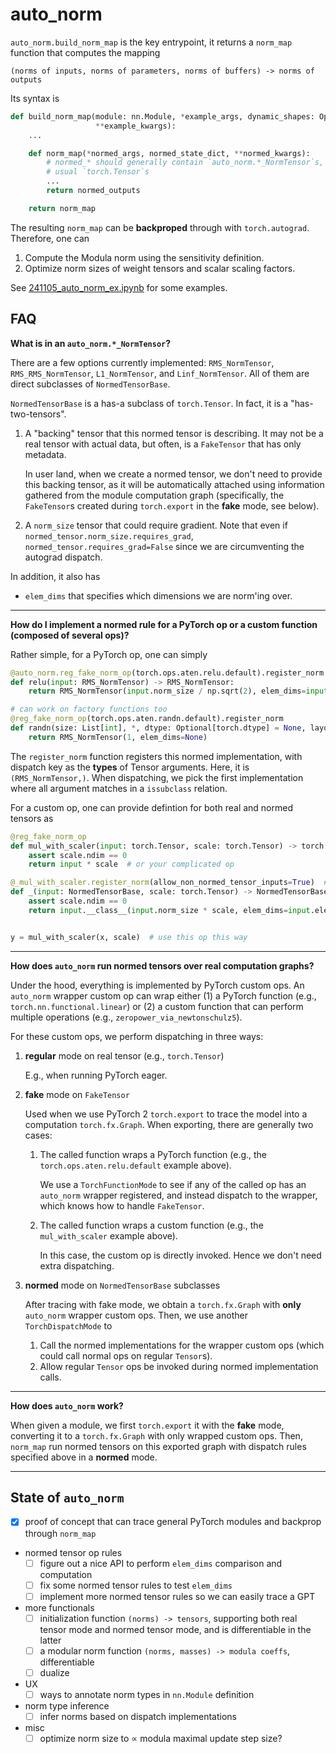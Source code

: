 # auto_norm

`auto_norm.build_norm_map` is the key entrypoint, it returns a `norm_map` function that computes the mapping
```
(norms of inputs, norms of parameters, norms of buffers) -> norms of outputs
```

Its syntax is

```py
def build_norm_map(module: nn.Module, *example_args, dynamic_shapes: Optional = None,
                   **example_kwargs):
    ...

    def norm_map(*normed_args, normed_state_dict, **normed_kwargs):
        # normed_* should generally contain `auto_norm.*_NormTensor`s, instead of
        # usual `torch.Tensor`s
        ...
        return normed_outputs

    return norm_map
```

The resulting `norm_map` can be **backproped** through with `torch.autograd`. Therefore, one can
1. Compute the Modula norm using the sensitivity definition.
2. Optimize norm sizes of weight tensors and scalar scaling factors.

See [241105_auto_norm_ex.ipynb](./241105_auto_norm_ex.ipynb) for some examples.


## FAQ

**What is in an `auto_norm.*_NormTensor`?**

There are a few options currently implemented: `RMS_NormTensor`, `RMS_RMS_NormTensor`, `L1_NormTensor`, and `Linf_NormTensor`. All of them are direct subclasses of `NormedTensorBase`.

`NormedTensorBase` is a has-a subclass of `torch.Tensor`. In fact, it is a "has-two-tensors".
1. A "backing" tensor that this normed tensor is describing. It may not be a real tensor with actual data, but often, is a `FakeTensor` that has only metadata.

   In user land, when we create a normed tensor, we don't need to provide this backing tensor, as it will be automatically attached using information gathered from the module computation graph (specifically, the `FakeTensor`s created during `torch.export` in the **fake** mode, see below).
2. A `norm_size` tensor that could require gradient. Note that even if `normed_tensor.norm_size.requires_grad`, `normed_tensor.requires_grad=False` since  we are circumventing the autograd dispatch.

In addition, it also has
+ `elem_dims` that specifies which dimensions we are norm'ing over.

---
**How do I implement a normed rule for a PyTorch op or a custom function (composed of several ops)?**

Rather simple, for a PyTorch op, one can simply
```py
@auto_norm.reg_fake_norm_op(torch.ops.aten.relu.default).register_norm
def relu(input: RMS_NormTensor) -> RMS_NormTensor:
    return RMS_NormTensor(input.norm_size / np.sqrt(2), elem_dims=input.elem_dims)

# can work on factory functions too
@reg_fake_norm_op(torch.ops.aten.randn.default).register_norm
def randn(size: List[int], *, dtype: Optional[torch.dtype] = None, layout: Optional[torch.layout] = torch.strided, device: Optional[torch.device] = None, pin_memory: Optional[bool] = False) -> RMS_NormTensor:
    return RMS_NormTensor(1, elem_dims=None)

```

The `register_norm` function registers this normed implementation, with dispatch key as the **types** of Tensor arguments. Here, it is `(RMS_NormTensor,)`. When dispatching, we pick the first implementation where all argument matches in a `issubclass` relation.

For a custom op, one can provide defintion for both real and normed tensors as
```py
@reg_fake_norm_op
def mul_with_scaler(input: torch.Tensor, scale: torch.Tensor) -> torch.Tensor:
    assert scale.ndim == 0
    return input * scale  # or your complicated op

@_mul_with_scaler.register_norm(allow_non_normed_tensor_inputs=True)  # allow_non_normed_tensor_inputs allows mixing normed and rebgular tensors for normed mode
def _(input: NormedTensorBase, scale: torch.Tensor) -> NormedTensorBase:
    assert scale.ndim == 0
    return input.__class__(input.norm_size * scale, elem_dims=input.elem_dims)


y = mul_with_scaler(x, scale)  # use this op this way
```

---
**How does `auto_norm` run normed tensors over real computation graphs?**

Under the hood, everything is implemented by PyTorch custom ops. An `auto_norm` wrapper custom op can wrap either (1) a PyTorch function (e.g., `torch.nn.functional.linear`) or (2) a custom function that can perform multiple operations (e.g., `zeropower_via_newtonschulz5`).

For these custom ops, we perform dispatching in three ways:

1. **regular** mode on real tensor (e.g., `torch.Tensor`)

   E.g., when running PyTorch eager.

2. **fake** mode on `FakeTensor`

   Used when we use PyTorch 2 `torch.export` to trace the model into a computation `torch.fx.Graph`. When exporting, there are generally two cases:
     1. The called function wraps a PyTorch function (e.g., the `torch.ops.aten.relu.default` example above).

        We use a `TorchFunctionMode` to see if any of the called op has an `auto_norm` wrapper registered, and instead dispatch to the wrapper, which knows how to handle `FakeTensor`.

    2. The called function wraps a custom function (e.g., the `mul_with_scaler` example above).

        In this case, the custom op is directly invoked. Hence we don't need extra dispatching.

3. **normed** mode on `NormedTensorBase` subclasses

   After tracing with fake mode, we obtain a `torch.fx.Graph` with **only** `auto_norm` wrapper custom ops. Then, we use another `TorchDispatchMode` to
    1. Call the normed implementations for the wrapper custom ops (which could call normal ops on regular `Tensor`s).
    2. Allow regular `Tensor` ops be invoked during normed implementation calls.

---
**How does `auto_norm` work?**

When given a module, we first `torch.export` it with the **fake** mode, converting it to a `torch.fx.Graph` with only wrapped custom ops. Then, `norm_map` run normed tensors on this exported graph with dispatch rules specified above in a **normed** mode.

---
## State of `auto_norm`

- [x] proof of concept that can trace general PyTorch modules and backprop through `norm_map`
- normed tensor op rules
    - [ ] figure out a nice API to perform `elem_dims` comparison and computation
    - [ ] fix some normed tensor rules to test `elem_dims`
    - [ ] implement more normed tensor rules so we can easily trace a GPT
- more functionals
    - [ ] initialization function `(norms) -> tensors`, supporting both real tensor mode and normed tensor mode, and is differentiable in the latter
    - [ ] a modular norm function `(norms, masses) -> modula coeffs`, differentiable
    - [ ] dualize
- UX
    - [ ] ways to annotate norm types in `nn.Module` definition
- norm type inference
    - [ ] infer norms based on dispatch implementations
- misc
    - [ ] optimize norm size to  $\propto$ modula maximal update step size?